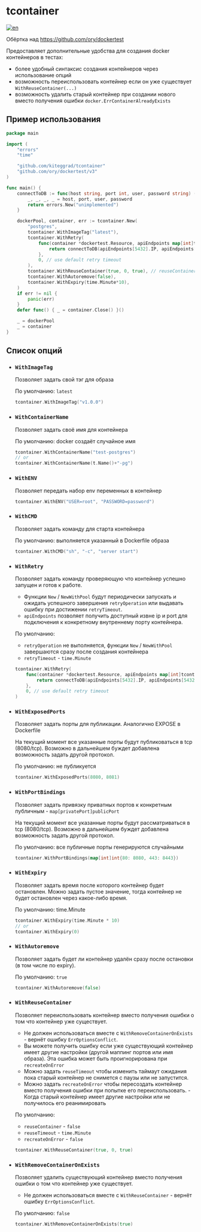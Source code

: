 # tcontainer

[![en](https://img.shields.io/badge/lang-en-red.svg)](README.md)

Обёртка над https://github.com/ory/dockertest

Предоставляет дополнительные удобства для создания docker контейнеров в тестах:
- более удобный синтаксис создания контейнеров через использование опций
- возможность переиспользовать контейнер если он уже существует `WithReuseContainer(...)`
- возможность удалить старый контейнер при создании нового вместо получения ошибки `docker.ErrContainerAlreadyExists`

## Пример использования

```go
package main

import (
	"errors"
	"time"

	"github.com/kiteggrad/tcontainer"
	"github.com/ory/dockertest/v3"
)

func main() {
	connectToDB := func(host string, port int, user, password string) (err error) {
		_, _, _, _ = host, port, user, password
		return errors.New("unimplemented")
	}

	dockerPool, container, err := tcontainer.New(
		"postgres",
		tcontainer.WithImageTag("latest"),
		tcontainer.WithRetry(
			func(container *dockertest.Resource, apiEndpoints map[int]tcontainer.ApiEndpoint) (err error) {
				return connectToDB(apiEndpoints[5432].IP, apiEndpoints[5432].Port, "user", "pass")
			},
			0, // use default retry timeout
		),
		tcontainer.WithReuseContainer(true, 0, true), // reuseContainer, reuseTimeout, recreateOnError
		tcontainer.WithAutoremove(false),
		tcontainer.WithExpiry(time.Minute*10),
	)
	if err != nil {
		panic(err)
	}
	defer func() { _ = container.Close() }()

	_ = dockerPool
	_ = container
}
```

## Список опций
- ### `WithImageTag`
    Позволяет задать свой тэг для образа

    По умолчанию: `latest`

    ```go
    tcontainer.WithImageTag("v1.0.0")
    ```
- ### `WithContainerName`
    Позволяет задать своё имя для контейнера

    По умолчанию: docker создаёт случайное имя

    ```go
    tcontainer.WithContainerName("test-postgres")
    // or
    tcontainer.WithContainerName(t.Name()+"-pg")
    ```
- ### `WithENV`
    Позволяет передать набор env переменных в контейнер

    ```go
    tcontainer.WithENV("USER=root", "PASSWORD=password")
    ```
- ### `WithCMD`
    Позволяет задать команду для старта контейнера

    По умолчанию: выполняется указанный в Dockerfile образа

    ```go
    tcontainer.WithCMD("sh", "-c", "server start")
    ```
- ### `WithRetry`
    Позволяет задать команду проверяющую что контейнер успешно запущен и готов к работе.
    - Функции `New` / `NewWithPool` будут периодически запускать и ожидать успешного завершения `retryOperation`
    или выдавать ошибку при достижении `retryTimeout`.  
    - `apiEndpoints` позволяет получить доступный извне ip и port для подключения к конкретному внутреннему порту контейнера.

    По умолчанию: 
    - `retryOperation` не выполняется, функции `New` / `NewWithPool` завершаются сразу после создания контейнера 
    - `retryTimeout` - `time.Minute`

    ```go
    tcontainer.WithRetry(
        func(container *dockertest.Resource, apiEndpoints map[int]tcontainer.ApiEndpoint) (err error) {
            return connectToDB(apiEndpoints[5432].IP, apiEndpoints[5432].Port, "user", "pass")
        },
        0, // use default retry timeout
	)
    ```
- ### `WithExposedPorts`
    Позволяет задать порты для публикации. Аналогично EXPOSE в Dockerfile

    На текущий момент все указанные порты будут публиковаться в tcp (8080/tcp). <!-- //TODO: implement -->
    Возможно в дальнейшем буждет добавлена возможность задать другой протокол.

    По умолчанию: не публикуется

    ```go
    tcontainer.WithExposedPorts(8080, 8081)
    ```
- ### `WithPortBindings`
    Позволяет задать привязку приватных портов к конкретным публичным - `map[privatePort]publicPort`

    На текущий момент все указанные порты будут рассматриваться в tcp (8080/tcp). <!-- //TODO: implement -->
    Возможно в дальнейшем буждет добавлена возможность задать другой протокол.

    По умолчанию: все публичные порты генерируются случайными

    ```go
    tcontainer.WithPortBindings(map[int]int{80: 8080, 443: 8443})
    ```
- ### `WithExpiry`
    Позволяет задать время после которого контейнер будет остановлен.
    Можно задать пустое значение, тогда контейнер не будет остановлен через какое-либо время.

    По умолчанию: time.Minute

    ```go
    tcontainer.WithExpiry(time.Minute * 10)
    // or
    tcontainer.WithExpiry(0)
    ```
- ### `WithAutoremove`
    Позволяет задать будет ли контейнер удалён сразу после остановки (в том числе по expiry).

    По умолчанию: `true`

    ```go
    tcontainer.WithAutoremove(false)
    ```
- ### `WithReuseContainer`
    Позволяет переиспользовать контейнер вместо получения ошибки о том что контейнер уже существует.
    - Не должен использоваться вместе с `WithRemoveContainerOnExists` - вернёт ошибку `ErrOptionsConflict`.
    - Вы можете получить ошибку если уже существующий контейнер имеет другие настройки (другой маппинг портов или имя образа). Эта ошибка может быть проигнорирована при `recreateOnError`
    - Можно задать `reuseTimeout` чтобы изменить таймаут ожидания пока старый контейнер не снимется с паузы или не запустится.
    - Можно задать `recreateOnError` чтобы пересоздать контейнер вместо получения ошибки при попытке его переиспользовать. - Когда старый контейнер имеет другие настройки или не получилось его реанимировать

    По умолчанию: 
    - `reuseContainer` - `false`
    - `reuseTimeout` - `time.Minute`
    - `recreateOnError` - `false`

    ```go
    tcontainer.WithReuseContainer(true, 0, true)
    ```
- ### `WithRemoveContainerOnExists`
    Позволяет удалить существующий контейнер вместо получения ошибки о том что контейнер уже существует.
    - Не должен использоваться вместе с `WithReuseContainer` - вернёт ошибку `ErrOptionsConflict`.

    По умолчанию: `false`

    ```go
    tcontainer.WithRemoveContainerOnExists(true)
    ```
